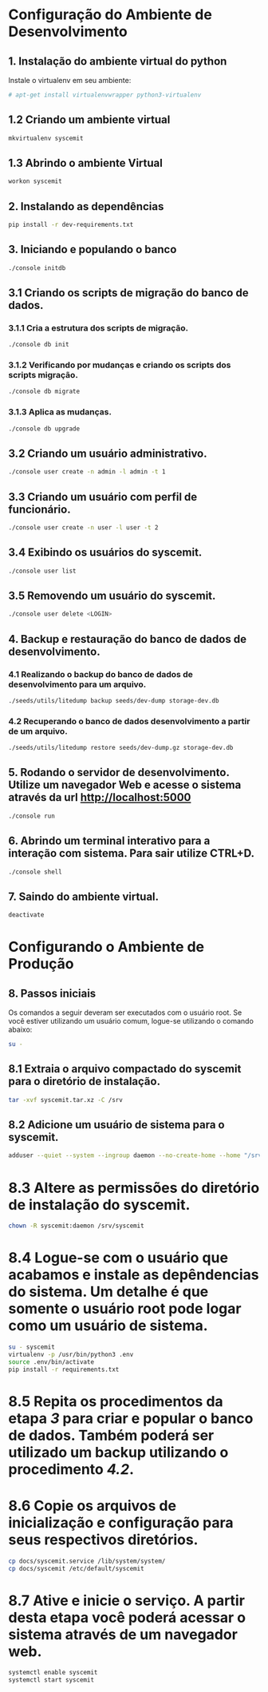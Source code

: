 # Configuração do Ambiente de Desenvolvimento
## 1. Instalação do ambiente virtual do python
Instale o virtualenv em seu ambiente:
```bash
# apt-get install virtualenvwrapper python3-virtualenv
```

## 1.2 Criando um ambiente virtual
```bash
mkvirtualenv syscemit
```

## 1.3 Abrindo o ambiente Virtual
```bash
workon syscemit
```

## 2. Instalando as dependências
```bash
pip install -r dev-requirements.txt
```

## 3. Iniciando e populando o banco
```bash
./console initdb
```

## 3.1 Criando os scripts de migração do banco de dados.
### 3.1.1 Cria a estrutura dos scripts de migração.
```bash
./console db init
```
### 3.1.2 Verificando por mudanças e criando os scripts dos scripts migração.
```bash
./console db migrate
```
### 3.1.3 Aplica as mudanças.
```bash
./console db upgrade
```

## 3.2 Criando um usuário administrativo.
```bash
./console user create -n admin -l admin -t 1
```

## 3.3 Criando um usuário com perfil de funcionário.
```bash
./console user create -n user -l user -t 2
```

## 3.4 Exibindo os usuários do syscemit.
```bash
./console user list
```

## 3.5 Removendo um usuário do syscemit.
```bash
./console user delete <LOGIN>
```

## 4. Backup e restauração do banco de dados de desenvolvimento.
### 4.1 Realizando o backup do banco de dados de desenvolvimento para um arquivo.
```bash
./seeds/utils/litedump backup seeds/dev-dump storage-dev.db

```

### 4.2 Recuperando o banco de dados desenvolvimento a partir de um arquivo.
```bash
./seeds/utils/litedump restore seeds/dev-dump.gz storage-dev.db
```

## 5. Rodando o servidor de desenvolvimento. Utilize um navegador Web e acesse o sistema através da url [http://localhost:5000](http://localhost:5000)
```bash
./console run
```

## 6. Abrindo um terminal interativo para a interação com sistema. Para sair utilize CTRL+D.
```bash
./console shell
```

## 7. Saindo do ambiente virtual.
```bash
deactivate
```

# Configurando o Ambiente de Produção
## 8. Passos iniciais
Os comandos a seguir deveram ser executados com o usuário root.
Se você estiver utilizando um usuário comum, logue-se utilizando o comando abaixo:
```bash
su -
```

## 8.1 Extraia o arquivo compactado do syscemit para o diretório de instalação.
```bash
tar -xvf syscemit.tar.xz -C /srv
```

## 8.2 Adicione um usuário de sistema para o syscemit.
```bash
adduser --quiet --system --ingroup daemon --no-create-home --home "/srv/syscemit" --shell /bin/bash syscemit
```

# 8.3 Altere as permissões do diretório de instalação do syscemit.
```bash
chown -R syscemit:daemon /srv/syscemit
```

# 8.4 Logue-se com o usuário que acabamos e instale as depêndencias do sistema. Um detalhe é que somente o usuário root pode logar como um usuário de sistema.
```bash
su - syscemit
virtualenv -p /usr/bin/python3 .env
source .env/bin/activate
pip install -r requirements.txt
```

# 8.5 Repita os procedimentos da etapa *3* para criar e popular o banco de dados. Também poderá ser utilizado um backup utilizando o procedimento *4.2*.

# 8.6 Copie os arquivos de inicialização e configuração para seus respectivos diretórios.
```bash
cp docs/syscemit.service /lib/system/system/
cp docs/syscemit /etc/default/syscemit
```

# 8.7 Ative e inicie o serviço. A partir desta etapa você poderá acessar o sistema através de um navegador web.
```bash
systemctl enable syscemit
systemctl start syscemit
```
